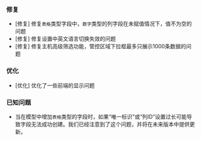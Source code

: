 ### 修复

- [修复] 修复`表格`类型字段中，`数字`类型的列字段在未赋值情况下，值不为空的问题
- [修复] 修复设置中英文语言切换失效的问题
- [修复] 修复主机高级筛选功能，管控区域下拉框最多只展示1000条数据的问题

### 优化

- [优化] 优化了一些前端的显示问题

### 已知问题

- 当在模型中增加`表格`类型的字段时，如果“唯一标识”或“列ID”设置过长可能导致字段无法成功创建。我们已经注意到了这个问题，并将在未来版本中提供更新。

